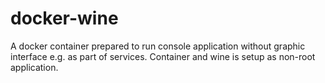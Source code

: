 # docker-wine
A docker container prepared to run console application without graphic interface e.g. as part of services. Container and wine is setup as non-root application.
